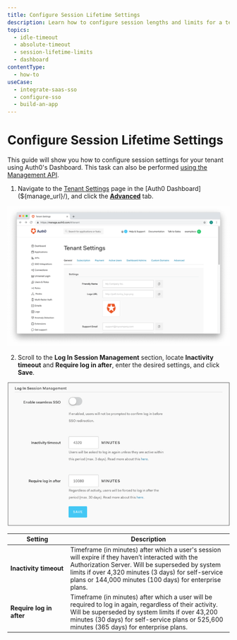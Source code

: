 ```yaml
---
title: Configure Session Lifetime Settings
description: Learn how to configure session lengths and limits for a tenant using the Auth0 Management Dashboard.
topics:
  - idle-timeout
  - absolute-timeout
  - session-lifetime-limits
  - dashboard
contentType:
  - how-to
useCase:
  - integrate-saas-sso
  - configure-sso
  - build-an-app
---
```

# Configure Session Lifetime Settings

This guide will show you how to configure session settings for your tenant using Auth0's Dashboard. This task can also be performed [using the Management API](/api/management/guides/tenants/configure-session-lifetime-settings).

1. Navigate to the [Tenant Settings](${manage_url}/#/tenant) page in the [Auth0 Dashboard](${manage_url}/), and click the [**Advanced**](${manage_url}/#/tenant/advanced) tab.

![View Advanced Tenant Settings](/media/articles/dashboard/guides/tenants/tenant-settings.png)

2. Scroll to the **Log In Session Management** section, locate **Inactivity timeout** and **Require log in after**, enter the desired settings, and click **Save**.

![View Log In Session Management Settings](/media/articles/dashboard/guides/tenants/tenant-settings-advanced-login-session-management.png)

| Setting | Description |
| ------- | ----------- |
| **Inactivity&nbsp;timeout** | Timeframe (in minutes) after which a user's session will expire if they haven’t interacted with the Authorization Server. Will be superseded by system limits if over 4,320 minutes (3 days) for self-service plans or 144,000 minutes (100 days) for enterprise plans. |
| **Require log in after** | Timeframe (in minutes) after which a user will be required to log in again, regardless of their activity. Will be superseded by system limits if over 43,200 minutes (30 days) for self-service plans or 525,600 minutes (365 days) for enterprise plans. |